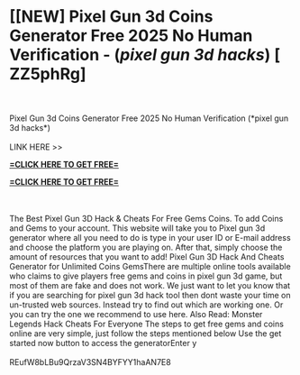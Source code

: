 # [[NEW] Pixel Gun 3d Coins Generator Free 2025 No Human Verification - (*pixel gun 3d hacks*) [ ZZ5phRg]
<br>
<br>Pixel Gun 3d Coins Generator Free 2025 No Human Verification (*pixel gun 3d hacks*)
<br>
<br>LINK HERE >> 

**[=CLICK HERE TO GET FREE=](https://www.google.com/url?q=https%3A%2F%2Fappbitly.com%2FuxHKU)**


**[=CLICK HERE TO GET FREE=](https://www.google.com/url?q=https%3A%2F%2Fappbitly.com%2FuxHKU)**


<br>
<br>The Best Pixel Gun 3D Hack & Cheats For Free Gems Coins. To add Coins and Gems to your account. This website will take you to Pixel gun 3d generator where all you need to do is type in your user ID or E-mail address and choose the platform you are playing on.  After that, simply choose the amount of resources that you want to add! Pixel Gun 3D Hack And Cheats Generator for Unlimited Coins GemsThere are multiple online tools available who claims to give players free gems and coins in pixel gun 3d game, but most of them are fake and does not work.  We just want to let you know that if you are searching for pixel gun 3d hack tool then dont waste your time on un-trusted web sources.  Instead try to find out which are working one.  Or you can try the one we recommend to use here.  Also Read:  Monster Legends Hack Cheats For Everyone The steps to get free gems and coins online are very simple, just follow the steps mentioned below Use the get started now button to access the generatorEnter y
<br>
<br>REufW8bLBu9QrzaV3SN4BYFYY1haAN7E8
<br>
